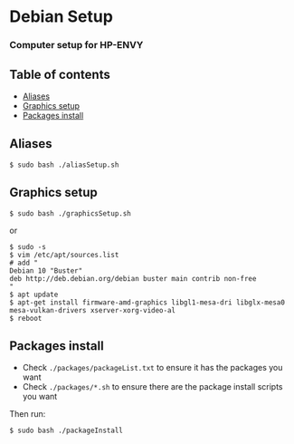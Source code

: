 # Debian Setup
### Computer setup for HP-ENVY

## Table of contents
- [Aliases](#aliases)
- [Graphics setup](#graphics-setup)
- [Packages install](#packages-install)

## Aliases
```
$ sudo bash ./aliasSetup.sh
```

## Graphics setup
```
$ sudo bash ./graphicsSetup.sh
```
or
```
$ sudo -s
$ vim /etc/apt/sources.list
# add "
Debian 10 "Buster"
deb http://deb.debian.org/debian buster main contrib non-free
"
$ apt update
$ apt-get install firmware-amd-graphics libgl1-mesa-dri libglx-mesa0 mesa-vulkan-drivers xserver-xorg-video-al
$ reboot
```

## Packages install
- Check ```./packages/packageList.txt``` to ensure it has the packages you want
- Check ```./packages/*.sh``` to ensure there are the package install scripts you want

Then run:
```
$ sudo bash ./packageInstall
```
